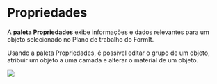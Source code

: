 # Propriedades

A **paleta Propriedades** exibe informações e dados relevantes para um objeto selecionado no Plano de trabalho do FormIt.

Usando a paleta Propriedades, é possível editar o grupo de um objeto, atribuir um objeto a uma camada e alterar o material de um objeto.

![](../.gitbook/assets/properties\_palette.png)
